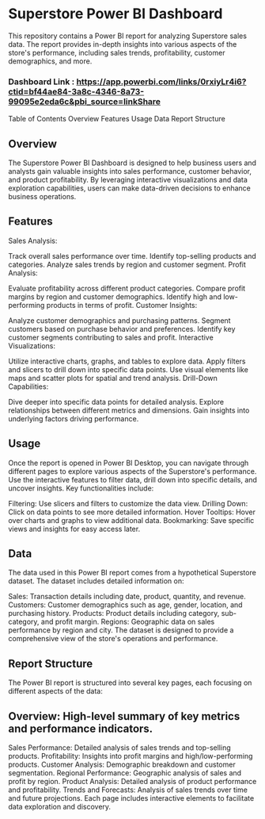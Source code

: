 # Superstore Power BI Dashboard
This repository contains a Power BI report for analyzing Superstore sales data. The report provides in-depth insights into various aspects of the store's performance, including sales trends, profitability, customer demographics, and more.

### Dashboard Link : https://app.powerbi.com/links/0rxiyLr4i6?ctid=bf44ae84-3a8c-4346-8a73-99095e2eda6c&pbi_source=linkShare
Table of Contents
Overview
Features
Usage
Data
Report Structure

## Overview
The Superstore Power BI Dashboard is designed to help business users and analysts gain valuable insights into sales performance, customer behavior, and product profitability. By leveraging interactive visualizations and data exploration capabilities, users can make data-driven decisions to enhance business operations.

## Features
Sales Analysis:

Track overall sales performance over time.
Identify top-selling products and categories.
Analyze sales trends by region and customer segment.
Profit Analysis:

Evaluate profitability across different product categories.
Compare profit margins by region and customer demographics.
Identify high and low-performing products in terms of profit.
Customer Insights:

Analyze customer demographics and purchasing patterns.
Segment customers based on purchase behavior and preferences.
Identify key customer segments contributing to sales and profit.
Interactive Visualizations:

Utilize interactive charts, graphs, and tables to explore data.
Apply filters and slicers to drill down into specific data points.
Use visual elements like maps and scatter plots for spatial and trend analysis.
Drill-Down Capabilities:

Dive deeper into specific data points for detailed analysis.
Explore relationships between different metrics and dimensions.
Gain insights into underlying factors driving performance.

## Usage
Once the report is opened in Power BI Desktop, you can navigate through different pages to explore various aspects of the Superstore's performance. Use the interactive features to filter data, drill down into specific details, and uncover insights. Key functionalities include:

Filtering: Use slicers and filters to customize the data view.
Drilling Down: Click on data points to see more detailed information.
Hover Tooltips: Hover over charts and graphs to view additional data.
Bookmarking: Save specific views and insights for easy access later.
## Data
The data used in this Power BI report comes from a hypothetical Superstore dataset. The dataset includes detailed information on:

Sales: Transaction details including date, product, quantity, and revenue.
Customers: Customer demographics such as age, gender, location, and purchasing history.
Products: Product details including category, sub-category, and profit margin.
Regions: Geographic data on sales performance by region and city.
The dataset is designed to provide a comprehensive view of the store's operations and performance.

## Report Structure
The Power BI report is structured into several key pages, each focusing on different aspects of the data:

## Overview: High-level summary of key metrics and performance indicators.
Sales Performance: Detailed analysis of sales trends and top-selling products.
Profitability: Insights into profit margins and high/low-performing products.
Customer Analysis: Demographic breakdown and customer segmentation.
Regional Performance: Geographic analysis of sales and profit by region.
Product Analysis: Detailed analysis of product performance and profitability.
Trends and Forecasts: Analysis of sales trends over time and future projections.
Each page includes interactive elements to facilitate data exploration and discovery.
